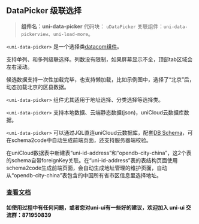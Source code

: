 ## DataPicker 级联选择

> **组件名：uni-data-picker**
> 代码块： `uDataPicker`
> 关联组件：`uni-data-pickerview`、`uni-load-more`。


`<uni-data-picker>` 是一个选择类[datacom组件](https://uniapp.dcloud.net.cn/component/datacom)。

支持单列、和多列级联选择。列数没有限制，如果屏幕显示不全，顶部tab区域会左右滚动。

候选数据支持一次性加载完毕，也支持懒加载，比如示例图中，选择了“北京”后，动态加载北京的区县数据。

`<uni-data-picker>` 组件尤其适用于地址选择、分类选择等选择类。

`<uni-data-picker>` 支持本地数据、云端静态数据(json)，uniCloud云数据库数据。

`<uni-data-picker>`
可以通过JQL直连uniCloud云数据库，配套[DB Schema](https://uniapp.dcloud.net.cn/uniCloud/schema)，可在schema2code中自动生成前端页面，还支持服务器端校验。

在uniCloud数据表中新建表“uni-id-address”和“opendb-city-china”，这2个表的schema自带foreignKey关联。在“uni-id-address”表的表结构页面使用schema2code生成前端页面，会自动生成地址管理的维护页面，自动从“opendb-city-china”表包含的中国所有省市区信息里选择地址。

### [查看文档](https://uniapp.dcloud.io/component/uniui/uni-data-picker)

#### 如使用过程中有任何问题，或者您对uni-ui有一些好的建议，欢迎加入 uni-ui 交流群：871950839 